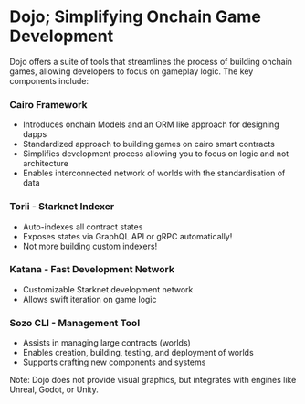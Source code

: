 # Dojo; Simplifying Onchain Game Development

Dojo offers a suite of tools that streamlines the process of building onchain games, allowing developers to focus on gameplay logic. The key components include:

### Cairo Framework

- Introduces onchain Models and an ORM like approach for designing dapps
- Standardized approach to building games on cairo smart contracts
- Simplifies development process allowing you to focus on logic and not architecture
- Enables interconnected network of worlds with the standardisation of data

### Torii - Starknet Indexer

- Auto-indexes all contract states
- Exposes states via GraphQL API or gRPC automatically!
- Not more building custom indexers!

### Katana - Fast Development Network

- Customizable Starknet development network
- Allows swift iteration on game logic

### Sozo CLI - Management Tool

- Assists in managing large contracts (worlds)
- Enables creation, building, testing, and deployment of worlds
- Supports crafting new components and systems

Note: Dojo does not provide visual graphics, but integrates with engines like Unreal, Godot, or Unity.
